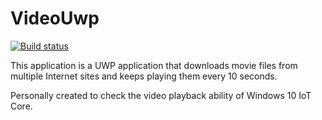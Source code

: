 # VideoUwp

[![Build status](https://ci.appveyor.com/api/projects/status/3ndbep7qd1jdyic1?svg=true)](https://ci.appveyor.com/project/Tak1wa/videouwp)

This application is a UWP application that downloads movie files from multiple Internet sites and keeps playing them every 10 seconds.

Personally created to check the video playback ability of Windows 10 IoT Core.
